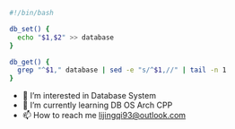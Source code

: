 ```bash
#!/bin/bash

db_set() {
  echo "$1,$2" >> database
}

db_get() {
  grep "^$1," database | sed -e "s/^$1,//" | tail -n 1
}

```
<!--  ![MedivhGO's github stats](https://github-readme-stats.vercel.app/api?username=MedivhGO&count_private=true&show_icons=true&hide_border=true)
-->
- 👀 I’m interested in Database System
- 🌱 I’m currently learning DB OS Arch CPP
- 📫 How to reach me lijingqi93@outlook.com
